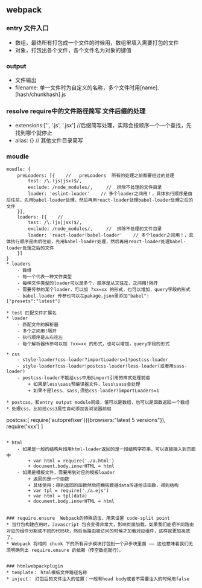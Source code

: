 ## webpack

### entry 文件入口
* 数组，最终所有打包成一个文件的时候用，数组里填入需要打包的文件
* 对象，打包出各个文件，各个文件名为对象的键值

### output
* 文件输出
* filename: 单一文件时为自定义的名称，多个文件时用[name].[hash/chunkhash].js

### resolve  require中的文件路径简写     文件后缀的处理
* extensions:['', '.js', '.jsx'] //后缀简写处理，实际会按顺序一个一个查找，先找到哪个就停止
* alias: {} //  其他文件目录简写

### moudle
```
moudle: {
    preLoaders: [{    //   preLoaders  所有的处理之前都要经过的处理
        test: /\.(js|jsx)$/,
        exclude: /node_modules/,     //  排除不处理的文件目录
        loader: 'eslint-loader'    // 多个loader之间用！，具体执行顺序是由后往前，先用babel-loader处理，然后再用react-loader处理babel-loader处理之后的文件
    }],
    loaders: [{    //   
        test: /\.(js|jsx)$/,
        exclude: /node_modules/,     //  排除不处理的文件目录
        loader: 'react-loader!babel-loader'    // 多个loader之间用！，具体执行顺序是由后往前，先用babel-loader处理，然后再用react-loader处理babel-loader处理之后的文件
    }]
}
* loaders
    - 数组
    - 每一个代表一种文件类型
    - 每种文件类型的loader可以是多个，顺序是从又往左，之间用!隔开
    - 需要传参的某个loader，可以加 ?xx=xx 的形式，也可以增加，query字段的形式
    - babel-loader 传参也可以在pakage.json里添加"babel":["presets":"latest"]

* test 匹配文件扩展名
* loader
    - 匹配文件的解析器
    - 多个之间用!隔开
    - 执行顺序是从右往左
    - 每个解析器传参可以加 ?xx=xx 的形式，也可以增加，query字段的形式

* css
    - style-loader!css-loader?importLoaders=1!postcss-loader
    - style-loader!css-loader!postcss-loader!less-loader(或者用sass-loader)
    - postcss-loader不能给css中用@import引用的样式处理前缀
        + 如果是less\sass预编译器文件，less\sass会处理
        + 如果不是less、sass,须给css-loader?importLoaders=1

* postcss，和entry output module同级，值可以是数组，也可以是函数返回一个数组
* 处理css，比如给css3属性自动添加各浏览器前缀
```
postcss:[
    require('autoprefixer')({browsers:"latest 5 versions"}),
    require('xxx')
]
```

* html
    - 如果是一般的结构片段用html-loader返回的是一段结构字符串，可以直接插入到页面中
        + var html = require('./a.html')
        + document.body.innerHTML = html
    - 如果是模板文件，需要用到对应的模板loader
        + 返回的是一个函数
        + 具体使用：得到返回的函数然后把模板数据data传递给该函数，得到结构
        + var tpl = require('./a.ejs')
        + var html = tpl(data)
        + document.body.innerHTML = html


### require.ensure  Webpack的特殊语法，用来设置 code-split point
* 当打包构建应用时，Javascript 包会变得非常大，影响页面加载。如果我们能把不同路由对应的组件分割成不同的代码块，然后当路由被访问的时候才加载对应组件，这样就更加高效了。
* Webpack 将相同 chunk 下的所有异步模块打包到一个异步块里面 —— 这也意味着我们无须明确列出 require.ensure 的依赖（传空数组就行）。


### htmlwebpackplugin
* template： html模板文件路径名称
* inject： 打包后的文件注入的位置：一般有head body或者不需要注入的时候用false